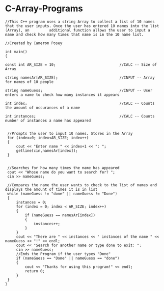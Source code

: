 # C-Array-Programs
    //This C++ program uses a string Array to collect a list of 10 names that the user inputs. Once the user has entered 10 names into the list (Array), an        	additional function allows the user to input a name and check how many times that name is in the 10 name list.

    //Created by Cameron Posey

    int main()
    {
   
    const int AR_SIZE = 10;                             //CALC -- Size of Array

    string namesAr[AR_SIZE];                            //INPUT -- Array for names of 10 people

    string nameGuess;                                   //INPUT -- User enters a name to check how many instances it appears

    int index;                                          //CALC -- Counts the amount of occurances of a name

    int instances;                                      //CALC -- Counts number of instances a name has appeared


     //Prompts the user to input 10 names. Stores in the Array
     for (index=0; index<AR_SIZE; index++)
     {
         cout << "Enter name " << index+1 << ": ";
         getline(cin,namesAr[index]);
     }


     //Searches for how many times the name has appeared
     cout << "Whose name do you want to search for? ";
     cin >> nameGuess;

     //Compares the name the user wants to check to the list of names and displays the amount of times it is in list
     while (nameGuess != "done" || nameGuess != "Done")
     {
         instances = 0;
         for (index = 0; index < AR_SIZE; index++)
         {
             if (nameGuess == namesAr[index])
             {
                 instances++;
             }
         }
         cout << "There are " << instances << " instances of the name " << nameGuess << "!" << endl;
         cout << "Search for another name or type done to exit: ";
         cin >> nameGuess;
         //Ends the Program if the user types "Done"
         if (nameGuess == "Done" || nameGuess == "done")
         {
             cout << "Thanks for using this program!" << endl;
             return 0;
         }
     }
    }



